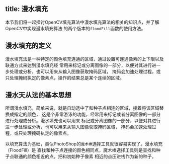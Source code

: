 title: 漫水填充
-----------

本节我们将一起探讨OpenCV填充算法中漫水填充算法的相关的知识点，并了解OpenCV中实现漫水填充算法
的两个版本的`floodFill`函数的使用方法。

## 漫水填充的定义

漫水填充法是一种特定的颜色填充连通的区域，通过设置可连通像素的上下限以及联通方式来达到漫水填充经
常用来标记或分离图像的一部分，以便对其进行进一步处理或分析，也可以用来从输入图像获取掩码区域，
掩码会加速处理过程，或只处理掩码执定的像素点，操作的结果总是某个连续的区域。

## 漫水天从法的基本思想
所谓漫水填充，简单来说，就是自动选中了和种子点相连的区域，接着将该区域替换成指定的颜色，
这是个非常游泳的功能，经常用来标记或者分离图像的一部分进行处理或分析。漫水填充也可以用来
标记或分离图像的一部分，以便对其进行进一步处理或分析，也可以用来从输入图像获取掩码区域，
掩码会加速处理过程，或只处理掩码执定的像素点。

以填充算法为基础，类似PhotoShop的`魔术棒`选择工具就很容易实现了。漫水填充（FloodFill）是
查找和种子点连接的颜色相同点，魔术棒选择工具则是查找和种子点联通的颜色相近的点，把和初始种子像素
相近的点压进栈作为新的种子。

<!--在OpenCV中，漫水填充是填充算法中最通用的方法。且在OpenCV2.x中，使用C++重写锅的FloodFill函数有-->
<!--两个版本：-->
<!--- 一个不带掩膜mask的版本，和一个带mask的版本。这个掩膜mask，就是用于进一部孔子那些区域将被填充-->
<!--颜色（比如说当对同意图像进行多次填充时）。着啊两个版本的FloodFill，都必须在图像中选择一个种子点，-->
<!--然后把临近区域所有相似点填充上同样的颜色-->